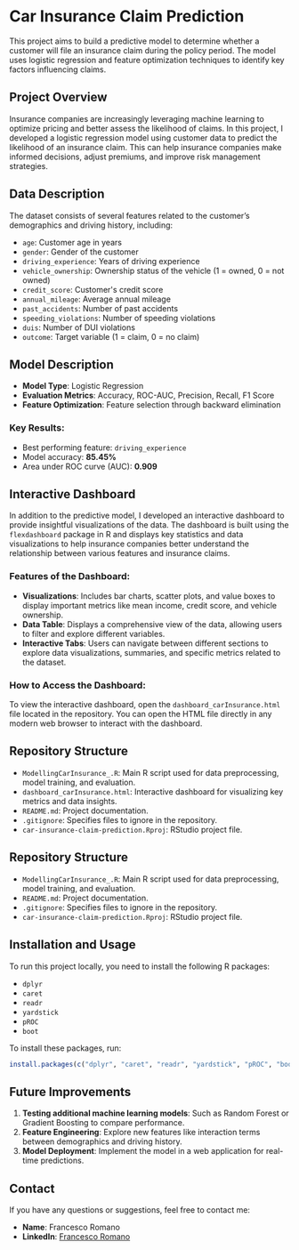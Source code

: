 # Car Insurance Claim Prediction

This project aims to build a predictive model to determine whether a customer will file an insurance claim during the policy period. The model uses logistic regression and feature optimization techniques to identify key factors influencing claims.

## Project Overview

Insurance companies are increasingly leveraging machine learning to optimize pricing and better assess the likelihood of claims. In this project, I developed a logistic regression model using customer data to predict the likelihood of an insurance claim. This can help insurance companies make informed decisions, adjust premiums, and improve risk management strategies.

## Data Description

The dataset consists of several features related to the customer’s demographics and driving history, including:
- `age`: Customer age in years
- `gender`: Gender of the customer
- `driving_experience`: Years of driving experience
- `vehicle_ownership`: Ownership status of the vehicle (1 = owned, 0 = not owned)
- `credit_score`: Customer's credit score
- `annual_mileage`: Average annual mileage
- `past_accidents`: Number of past accidents
- `speeding_violations`: Number of speeding violations
- `duis`: Number of DUI violations
- `outcome`: Target variable (1 = claim, 0 = no claim)

## Model Description

- **Model Type**: Logistic Regression
- **Evaluation Metrics**: Accuracy, ROC-AUC, Precision, Recall, F1 Score
- **Feature Optimization**: Feature selection through backward elimination

### Key Results:
- Best performing feature: `driving_experience`
- Model accuracy: **85.45%**
- Area under ROC curve (AUC): **0.909**


## Interactive Dashboard

In addition to the predictive model, I developed an interactive dashboard to provide insightful visualizations of the data. The dashboard is built using the `flexdashboard` package in R and displays key statistics and data visualizations to help insurance companies better understand the relationship between various features and insurance claims.

### Features of the Dashboard:
- **Visualizations**: Includes bar charts, scatter plots, and value boxes to display important metrics like mean income, credit score, and vehicle ownership.
- **Data Table**: Displays a comprehensive view of the data, allowing users to filter and explore different variables.
- **Interactive Tabs**: Users can navigate between different sections to explore data visualizations, summaries, and specific metrics related to the dataset.

### How to Access the Dashboard:
To view the interactive dashboard, open the `dashboard_carInsurance.html` file located in the repository. You can open the HTML file directly in any modern web browser to interact with the dashboard.

## Repository Structure

- `ModellingCarInsurance_.R`: Main R script used for data preprocessing, model training, and evaluation.
- `dashboard_carInsurance.html`: Interactive dashboard for visualizing key metrics and data insights.
- `README.md`: Project documentation.
- `.gitignore`: Specifies files to ignore in the repository.
- `car-insurance-claim-prediction.Rproj`: RStudio project file.




## Repository Structure

- `ModellingCarInsurance_.R`: Main R script used for data preprocessing, model training, and evaluation.
- `README.md`: Project documentation.
- `.gitignore`: Specifies files to ignore in the repository.
- `car-insurance-claim-prediction.Rproj`: RStudio project file.

## Installation and Usage

To run this project locally, you need to install the following R packages:
- `dplyr`
- `caret`
- `readr`
- `yardstick`
- `pROC`
- `boot`

To install these packages, run:

```r
install.packages(c("dplyr", "caret", "readr", "yardstick", "pROC", "boot"))
```

## Future Improvements

1. **Testing additional machine learning models**: Such as Random Forest or Gradient Boosting to compare performance.
2. **Feature Engineering**: Explore new features like interaction terms between demographics and driving history.
3. **Model Deployment**: Implement the model in a web application for real-time predictions.

## Contact

If you have any questions or suggestions, feel free to contact me:

- **Name**: Francesco Romano
- **LinkedIn**: [Francesco Romano](https://www.linkedin.com/in/francescoromano03/)
